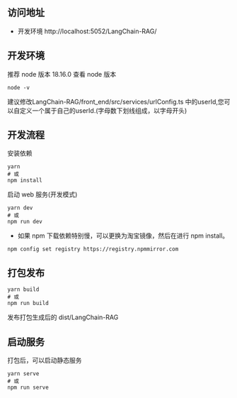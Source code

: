 ## 访问地址

- 开发环境 http://localhost:5052/LangChain-RAG/

## 开发环境

推荐 node 版本 18.16.0
查看 node 版本

```
node -v
```
建议修改LangChain-RAG/front_end/src/services/urlConfig.ts 中的userId,您可以自定义一个属于自己的userId.(字母数下划线组成，以字母开头)

## 开发流程

安装依赖

```shell
yarn
# 或
npm install
```

启动 web 服务(开发模式)

```shell
yarn dev
# 或
npm run dev
```

- 如果 npm 下载依赖特别慢，可以更换为淘宝镜像，然后在进行 npm install。

```
npm config set registry https://registry.npmmirror.com
```

## 打包发布

```shell
yarn build
# 或
npm run build
```

发布打包生成后的 dist/LangChain-RAG

## 启动服务

打包后，可以启动静态服务

```shell
yarn serve
# 或
npm run serve
```
